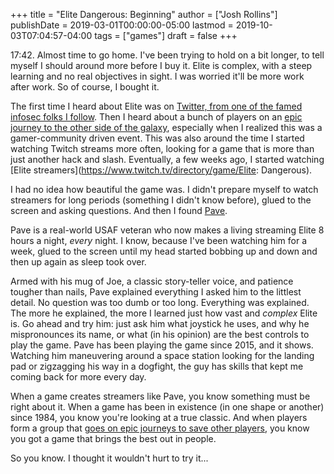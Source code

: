 +++
title = "Elite Dangerous: Beginning"
author = ["Josh Rollins"]
publishDate = 2019-03-01T00:00:00-05:00
lastmod = 2019-10-03T07:04:57-04:00
tags = ["games"]
draft = false
+++

17:42. Almost time to go home. I've been trying to hold on a bit longer, to tell myself I should around more before I buy it. Elite is complex, with a steep learning and no real objectives in sight. I was worried it'll be more work after work. So of course, I bought it.

<!--more-->

The first time I heard about Elite was on [Twitter, from one of the famed infosec folks I follow](https://twitter.com/SwiftOnSecurity/status/990638636763840513). Then I heard about a bunch of players on an [epic journey to the other side of the galaxy](https://www.pcgamer.com/over-8000-elite-dangerous-pilots-are-embarking-on-an-incredible-18-week-journey/), especially when I realized this was a gamer-community driven event. This was also around the time I started watching Twitch streams more often, looking for a game that is more than just another hack and slash. Eventually, a few weeks ago, I started watching [Elite streamers](https://www.twitch.tv/directory/game/Elite: Dangerous).

I had no idea how beautiful the game was. I didn't prepare myself to watch streamers for long periods (something I didn't know before), glued to the screen and asking questions. And then I found [Pave](https://www.twitch.tv/thepavehawker/videos).

Pave is a real-world USAF veteran who now makes a living streaming Elite 8 hours a night, _every_ night. I know, because I've been watching him for a week, glued to the screen until my head started bobbing up and down and then up again as sleep took over.

Armed with his mug of Joe, a classic story-teller voice, and patience tougher than nails, Pave explained everything I asked him to the littlest detail. No question was too dumb or too long. Everything was explained. The more he explained, the more I learned just how vast and _complex_ Elite is. Go ahead and try him: just ask him what joystick he uses, and why he mispronounces its name, or what (in his opinion) are the best controls to play the game. Pave has been playing the game since 2015, and it shows. Watching him maneuvering around a space station looking for the landing pad or zigzagging his way in a dogfight, the guy has skills that kept me coming back for more every day.

When a game creates streamers like Pave, you know something must be right about it. When a game has been in existence (in one shape or another) since 1984, you know you're looking at a true classic. And when players form a group that [goes on epic journeys to save other players](https://www.rockpapershotgun.com/2019/02/18/elite-dangerous-rescue-mission-commander-deluvian/), you know you got a game that brings the best out in people.

So you know. I thought it wouldn't hurt to try it...